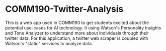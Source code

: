# COMM190-Twitter-Analysis
This is a web app used in COMM190 to get students excited about the potential use-cases for AI technology. It using Watson's Personality Insights and Tone Analyzer to understand more about individuals through their twitter data. For this application, a twitter web scraper is coupled with Watson's "static" services to analyze data.
